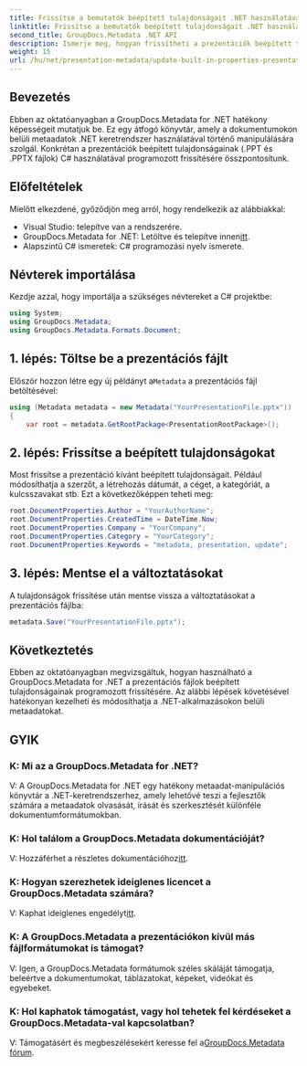 ```yaml
---
title: Frissítse a bemutatók beépített tulajdonságait .NET használatával
linktitle: Frissítse a bemutatók beépített tulajdonságait .NET használatával
second_title: GroupDocs.Metadata .NET API
description: Ismerje meg, hogyan frissítheti a prezentációk beépített tulajdonságait a .NET használatával a GroupDocs.Metadata segítségével, amely egy sokoldalú metaadat-kezelési könyvtár.
weight: 15
url: /hu/net/presentation-metadata/update-built-in-properties-presentations/
---
```

## Bevezetés
Ebben az oktatóanyagban a GroupDocs.Metadata for .NET hatékony képességeit mutatjuk be. Ez egy átfogó könyvtár, amely a dokumentumokon belüli metaadatok .NET keretrendszer használatával történő manipulálására szolgál. Konkrétan a prezentációk beépített tulajdonságainak (.PPT és .PPTX fájlok) C# használatával programozott frissítésére összpontosítunk.
## Előfeltételek
Mielőtt elkezdené, győződjön meg arról, hogy rendelkezik az alábbiakkal:
- Visual Studio: telepítve van a rendszerére.
-  GroupDocs.Metadata for .NET: Letöltve és telepítve innen[itt](https://releases.groupdocs.com/metadata/net/).
- Alapszintű C# ismeretek: C# programozási nyelv ismerete.

## Névterek importálása
Kezdje azzal, hogy importálja a szükséges névtereket a C# projektbe:
```csharp
using System;
using GroupDocs.Metadata;
using GroupDocs.Metadata.Formats.Document;
```
## 1. lépés: Töltse be a prezentációs fájlt
 Először hozzon létre egy új példányt a`Metadata` a prezentációs fájl betöltésével:
```csharp
using (Metadata metadata = new Metadata("YourPresentationFile.pptx"))
{
    var root = metadata.GetRootPackage<PresentationRootPackage>();
```
## 2. lépés: Frissítse a beépített tulajdonságokat
Most frissítse a prezentáció kívánt beépített tulajdonságait. Például módosíthatja a szerzőt, a létrehozás dátumát, a céget, a kategóriát, a kulcsszavakat stb. Ezt a következőképpen teheti meg:
```csharp
root.DocumentProperties.Author = "YourAuthorName";
root.DocumentProperties.CreatedTime = DateTime.Now;
root.DocumentProperties.Company = "YourCompany";
root.DocumentProperties.Category = "YourCategory";
root.DocumentProperties.Keywords = "metadata, presentation, update";
```
## 3. lépés: Mentse el a változtatásokat
A tulajdonságok frissítése után mentse vissza a változtatásokat a prezentációs fájlba:
```csharp
metadata.Save("YourPresentationFile.pptx");
```

## Következtetés
Ebben az oktatóanyagban megvizsgáltuk, hogyan használható a GroupDocs.Metadata for .NET a prezentációs fájlok beépített tulajdonságainak programozott frissítésére. Az alábbi lépések követésével hatékonyan kezelheti és módosíthatja a .NET-alkalmazásokon belüli metaadatokat.

## GYIK
### K: Mi az a GroupDocs.Metadata for .NET?
V: A GroupDocs.Metadata for .NET egy hatékony metaadat-manipulációs könyvtár a .NET-keretrendszerhez, amely lehetővé teszi a fejlesztők számára a metaadatok olvasását, írását és szerkesztését különféle dokumentumformátumokban.
### K: Hol találom a GroupDocs.Metadata dokumentációját?
 V: Hozzáférhet a részletes dokumentációhoz[itt](https://tutorials.groupdocs.com/metadata/net/).
### K: Hogyan szerezhetek ideiglenes licencet a GroupDocs.Metadata számára?
 V: Kaphat ideiglenes engedélyt[itt](https://purchase.groupdocs.com/temporary-license/).
### K: A GroupDocs.Metadata a prezentációkon kívül más fájlformátumokat is támogat?
V: Igen, a GroupDocs.Metadata formátumok széles skáláját támogatja, beleértve a dokumentumokat, táblázatokat, képeket, videókat és egyebeket.
### K: Hol kaphatok támogatást, vagy hol tehetek fel kérdéseket a GroupDocs.Metadata-val kapcsolatban?
 V: Támogatásért és megbeszélésekért keresse fel a[GroupDocs.Metadata fórum](https://forum.groupdocs.com/c/metadata/14).